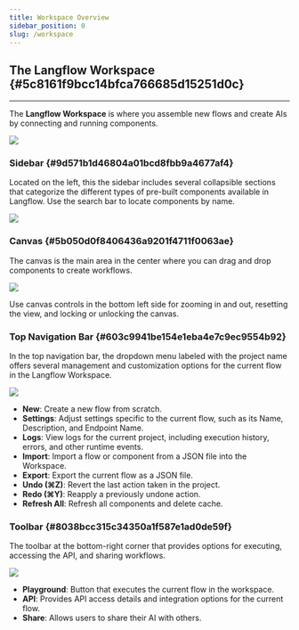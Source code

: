 ```yaml
---
title: Workspace Overview
sidebar_position: 0
slug: /workspace
---
```




## The Langflow Workspace {#5c8161f9bcc14bfca766685d15251d0c}


---


The **Langflow Workspace** is where you assemble new flows and create AIs by connecting and running components.


![](./310382168.png)


### Sidebar {#9d571b1d46804a01bcd8fbb9a4677af4}


Located on the left, this the sidebar includes several collapsible sections that categorize the different types of pre-built components available in Langflow. Use the search bar to locate components by name.


![](./1769489314.png)


### Canvas {#5b050d0f8406436a9201f4711f0063ae}


The canvas is the main area in the center where you can drag and drop components to create workflows.


![](./1224026366.png)


Use canvas controls in the bottom left side for zooming in and out, resetting the view, and locking or unlocking the canvas.


### Top Navigation Bar {#603c9941be154e1eba4e7c9ec9554b92}


In the top navigation bar, the dropdown menu labeled with the project name offers several management and customization options for the current flow in the Langflow Workspace.


![](./1801518600.png)

- **New**: Create a new flow from scratch.
- **Settings**: Adjust settings specific to the current flow, such as its Name, Description, and Endpoint Name.
- **Logs**: View logs for the current project, including execution history, errors, and other runtime events.
- **Import**: Import a flow or component from a JSON file into the Workspace.
- **Export**: Export the current flow as a JSON file.
- **Undo (⌘Z)**: Revert the last action taken in the project.
- **Redo (⌘Y)**: Reapply a previously undone action.
- **Refresh All**: Refresh all components and delete cache.

### Toolbar {#8038bcc315c34350a1f587e1ad0de59f}


The toolbar at the bottom-right corner that provides options for executing, accessing the API, and sharing workflows.


![](./563382604.png)

- **Playground**: Button that executes the current flow in the workspace.
- **API**: Provides API access details and integration options for the current flow.
- **Share**: Allows users to share their AI with others.
